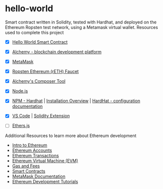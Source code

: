 # hello-world
Smart contract written in Solidity, tested with Hardhat, and deployed on the Ethereum Ropsten test network, using a Metamask virtual wallet. 
Resources used to complete this project 

- [x] [Hello World Smart Contract](https://docs.alchemyapi.io/alchemy/tutorials/hello-world-smart-contract)
- [x] [Alchemy - blockchain development platform](https://alchemyapi.io/?r=b965eaac-1c96-45e5-90fc-d9f115090826)
- [x] [MetaMask](https://metamask.io/download.html)
- [x] [Ropsten Ethereum (rETH) Faucet](https://faucet.dimensions.network/)
- [x] [Alchemy's Composer Tool](https://composer.alchemyapi.io/)
- [x] [Node.js](https://nodejs.org/en/)
- [x] [NPM - Hardhat](https://www.npmjs.com/package/hardhat) | [Installation Overview](https://hardhat.org/getting-started/#overview) | [HardHat - configuration documentation](https://hardhat.org/config/)
- [x] [VS Code](https://code.visualstudio.com/) | [Solidity Extension](https://marketplace.visualstudio.com/items?itemName=JuanBlanco.solidity)
- [ ] [Ethers.js](https://github.com/ethers-io/ethers.js/)








Additional Resources to learn more about Ethereum development 
- [Intro to Ethereum](https://ethereum.org/en/developers/docs/intro-to-ethereum/)
- [Ethereum Accounts](https://ethereum.org/en/developers/docs/accounts/)
- [Ethereum Transactions](https://ethereum.org/en/developers/docs/transactions/)
- [Ethereum Virtual Machine (EVM)](https://ethereum.org/en/developers/docs/evm/)
- [Gas and Fees](https://ethereum.org/en/developers/docs/gas/)
- [Smart Contracts](https://ethereum.org/en/developers/docs/smart-contracts/)
- [MetaMask Documentation](https://docs.metamask.io/guide/)
- [Ethereum Development Tutorials](https://ethereum.org/en/developers/tutorials/)
